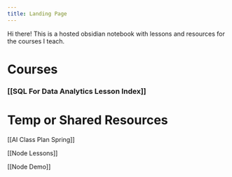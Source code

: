 ```yaml
---
title: Landing Page
---
```

Hi there! This is a hosted obsidian notebook with lessons and resources for the courses I teach.

# Courses
### [[SQL For Data Analytics Lesson Index]]

# Temp or Shared Resources

[[AI Class Plan Spring]]

[[Node Lessons]]

[[Node Demo]]
